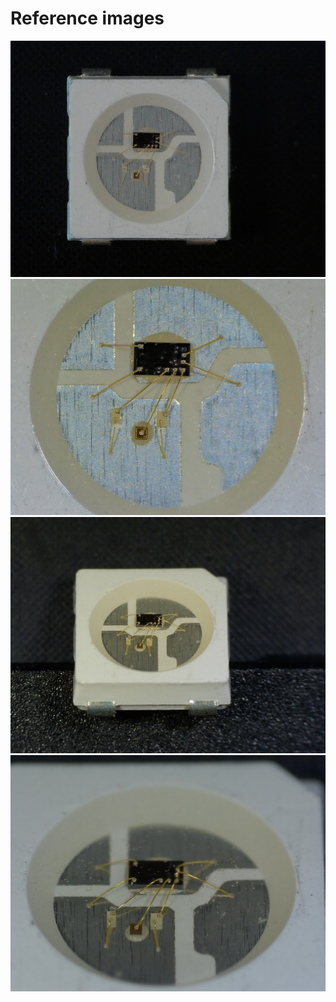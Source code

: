 # Reference images

![full chip](./Reference_images/full.JPG)
![internals](./Reference_images/detail.JPG)
![tilted](./Reference_images/full_tilt.JPG)
![tilted internals](./Reference_images/detail_tilt.JPG)

